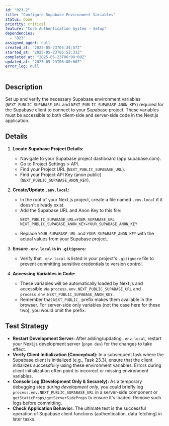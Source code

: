 ```yaml
---
id: "023.2"
title: "Configure Supabase Environment Variables"
status: done
priority: critical
feature: "Core Authentication System - Setup"
dependencies:
  - "023"
assigned_agent: null
created_at: "2025-05-23T05:34:57Z"
started_at: "2025-05-23T05:52:33Z"
completed_at: "2025-05-23T06:00:00Z"
updated_at: "2025-05-23T06:00:00Z"
error_log: null
---
```


## Description

Set up and verify the necessary Supabase environment variables (`NEXT_PUBLIC_SUPABASE_URL` and `NEXT_PUBLIC_SUPABASE_ANON_KEY`) required for the Supabase client to connect to your Supabase project. These variables must be accessible to both client-side and server-side code in the Next.js application.

## Details

1.  **Locate Supabase Project Details:**
    *   Navigate to your Supabase project dashboard (app.supabase.com).
    *   Go to Project Settings > API.
    *   Find your Project URL (`NEXT_PUBLIC_SUPABASE_URL`).
    *   Find your Project API Key (anon public) (`NEXT_PUBLIC_SUPABASE_ANON_KEY`).

2.  **Create/Update `.env.local`:**
    *   In the root of your Next.js project, create a file named `.env.local` if it doesn't already exist.
    *   Add the Supabase URL and Anon Key to this file:
        ```env
        NEXT_PUBLIC_SUPABASE_URL=YOUR_SUPABASE_URL
        NEXT_PUBLIC_SUPABASE_ANON_KEY=YOUR_SUPABASE_ANON_KEY
        ```
    *   Replace `YOUR_SUPABASE_URL` and `YOUR_SUPABASE_ANON_KEY` with the actual values from your Supabase project.

3.  **Ensure `.env.local` is in `.gitignore`:**
    *   Verify that `.env.local` is listed in your project's `.gitignore` file to prevent committing sensitive credentials to version control.

4.  **Accessing Variables in Code:**
    *   These variables will be automatically loaded by Next.js and accessible via `process.env.NEXT_PUBLIC_SUPABASE_URL` and `process.env.NEXT_PUBLIC_SUPABASE_ANON_KEY`.
    *   Remember that `NEXT_PUBLIC_` prefix makes them available in the browser. For server-side only variables (not the case here for these two), you would omit the prefix.

## Test Strategy

-   **Restart Development Server:** After adding/updating `.env.local`, restart your Next.js development server (`pnpm dev`) for the changes to take effect.
-   **Verify Client Initialization (Conceptual):** In a subsequent task where the Supabase client is initialized (e.g., Task 23.3), ensure that the client initializes successfully using these environment variables. Errors during client initialization often point to incorrect or missing environment variables.
-   **Console Log (Development Only & Securely):** As a temporary debugging step *during development only*, you could briefly log `process.env.NEXT_PUBLIC_SUPABASE_URL` in a server-side component or `getStaticProps/getServerSideProps` to ensure it's loaded. Remove such logs before committing.
-   **Check Application Behavior:** The ultimate test is the successful operation of Supabase client functions (authentication, data fetching) in later tasks.
